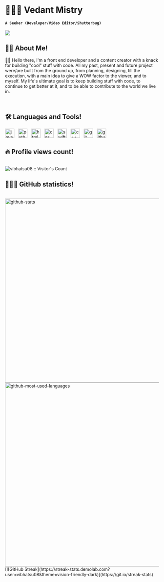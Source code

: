 # 👨🏻‍💻 Vedant Mistry
**`A Seeker (Developer/Video Editor/Shutterbug)`**
</br>
</br>
![](https://camo.githubusercontent.com/12e5f2b182da4b52850b29bb09e8ba3e92b0ac2c0bd121de7dfcbb291fbbd525/68747470733a2f2f692e70696e696d672e636f6d2f6f726967696e616c732f37372f63612f61332f37376361613332383834643733356434333961646534356261333766656166322e676966)
</br>
<h2>🧔🏻 About Me!</h2>
<p align="left">
👋🏻 Hello there, I'm a front end developer and a content creator with a knack for building "cool" stuff with code. All my past, present and future project were/are built from the ground up, from planning, designing, till the execution, with a main idea to give a WOW factor to the viewer, and to myself. My life's ultimate goal is to keep building stuff with code, to continue to get better at it, and to be able to contribute to the world we live in.
</p>
</br>
<h2>🛠️ Languages and Tools!</h2>
<img align="left" alt="javascript" width="30px" style="padding-right:10px;" src="https://cdn.jsdelivr.net/gh/devicons/devicon/icons/javascript/javascript-original.svg"/>
<img align="left" alt="python" width="30px" style="padding-right:10px;" src="https://cdn.jsdelivr.net/gh/devicons/devicon/icons/python/python-original.svg"/>
<img align="left" alt="html" width="30px" style="padding-right:10px;" src="https://cdn.jsdelivr.net/gh/devicons/devicon/icons/html5/html5-original.svg"/>
<img align="left" alt="css" width="30px" style="padding-right:10px;" src="https://cdn.jsdelivr.net/gh/devicons/devicon/icons/css3/css3-original.svg"/>
<img align="left" alt="swift" width="30px" style="padding-right:10px;" src="https://cdn.jsdelivr.net/gh/devicons/devicon/icons/swift/swift-original.svg"/>
<img align="left" alt="c++" width="30px" style="padding-right:10px;" src="https://cdn.jsdelivr.net/gh/devicons/devicon/icons/cplusplus/cplusplus-original.svg"/>  
<img align="left" alt="git" width="30px" style="padding-right:10px;" src="https://cdn.jsdelivr.net/gh/devicons/devicon/icons/git/git-plain.svg"/>
<img align="left" alt="github" width="30px" style="padding-right:10px;" src="https://cdn.jsdelivr.net/gh/devicons/devicon/icons/github/github-original-wordmark.svg"/>
</br>
</br>
<h2>🔥 Profile views count! </h2>
</br>
<img src="https://profile-counter.glitch.me/{vibhatsu08}/count.svg" alt="vibhatsu08 :: Visitor's Count" />
</br>
<h2>👨🏻‍💻 GitHub statistics!</h2>
</br>
<img src="https://github-readme-stats.vercel.app/api?username=vibhatsu08&show_icons=true&theme=vision-friendly-dark" alt="github-stats" width="600" border="none"/>
</br>
<img src="https://github-readme-stats.vercel.app/api/top-langs?username=vibhatsu08&show_icons=true&locale=en&layout=compact&theme=chartreuse-dark" alt="github-most-used-languages" width="600" border="none"/>
</br>
[![GitHub Streak](https://streak-stats.demolab.com?user=vibhatsu08&theme=vision-friendly-dark)](https://git.io/streak-stats)

